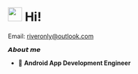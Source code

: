 # <img src="https://cdn.jsdelivr.net/gh/dmego/images/img/Hi.gif" height="32" width="32" /> Hi! 

Email: <a href="mailto:riveronly@outlook.com">riveronly@outlook.com</a>  

**𝘼𝙗𝙤𝙪𝙩 𝙢𝙚**

-  📱 **Android App Development Engineer**
